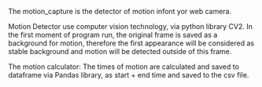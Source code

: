 The motion_capture is the detector of motion infont yor web camera. 

Motion Detector use computer vision technology, via python library CV2. 
In the first moment of program run, the original frame is saved as a background for motion, therefore the first appearance will be considered
as stable background and motion will be detected outside of this frame. 

The motion calculator: The times of motion are calculated and saved to dataframe via Pandas library, as start + end time and saved to the csv file. 
